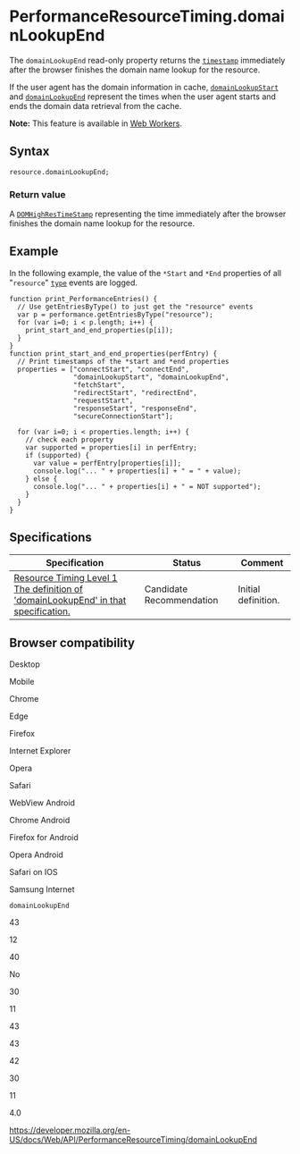 PerformanceResourceTiming.domainLookupEnd
=========================================

The `domainLookupEnd` read-only property returns the [`timestamp`](../domhighrestimestamp) immediately after the browser finishes the domain name lookup for the resource.

If the user agent has the domain information in cache, [`domainLookupStart`](domainlookupstart) and [`domainLookupEnd`](domainlookupend) represent the times when the user agent starts and ends the domain data retrieval from the cache.

**Note:** This feature is available in [Web Workers](../web_workers_api).

Syntax
------

    resource.domainLookupEnd;

### Return value

A [`DOMHighResTimeStamp`](../domhighrestimestamp) representing the time immediately after the browser finishes the domain name lookup for the resource.

Example
-------

In the following example, the value of the `*Start` and `*End` properties of all "`resource`" [`type`](../performanceentry/entrytype) events are logged.

    function print_PerformanceEntries() {
      // Use getEntriesByType() to just get the "resource" events
      var p = performance.getEntriesByType("resource");
      for (var i=0; i < p.length; i++) {
        print_start_and_end_properties(p[i]);
      }
    }
    function print_start_and_end_properties(perfEntry) {
      // Print timestamps of the *start and *end properties
      properties = ["connectStart", "connectEnd",
                    "domainLookupStart", "domainLookupEnd",
                    "fetchStart",
                    "redirectStart", "redirectEnd",
                    "requestStart",
                    "responseStart", "responseEnd",
                    "secureConnectionStart"];

      for (var i=0; i < properties.length; i++) {
        // check each property
        var supported = properties[i] in perfEntry;
        if (supported) {
          var value = perfEntry[properties[i]];
          console.log("... " + properties[i] + " = " + value);
        } else {
          console.log("... " + properties[i] + " = NOT supported");
        }
      }
    }

Specifications
--------------

<table><thead><tr class="header"><th>Specification</th><th>Status</th><th>Comment</th></tr></thead><tbody><tr class="odd"><td><a href="https://www.w3.org/TR/resource-timing-1/#dom-performanceresourcetiming-domainlookupend">Resource Timing Level 1<br />
<span class="small">The definition of 'domainLookupEnd' in that specification.</span></a></td><td><span class="spec-cr">Candidate Recommendation</span></td><td>Initial definition.</td></tr></tbody></table>

Browser compatibility
---------------------

Desktop

Mobile

Chrome

Edge

Firefox

Internet Explorer

Opera

Safari

WebView Android

Chrome Android

Firefox for Android

Opera Android

Safari on IOS

Samsung Internet

`domainLookupEnd`

43

12

40

No

30

11

43

43

42

30

11

4.0

<a href="https://developer.mozilla.org/en-US/docs/Web/API/PerformanceResourceTiming/domainLookupEnd" class="_attribution-link">https://developer.mozilla.org/en-US/docs/Web/API/PerformanceResourceTiming/domainLookupEnd</a>
